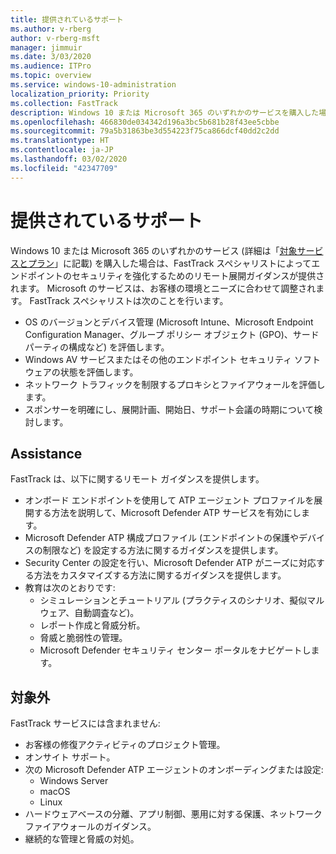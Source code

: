 ```yaml
---
title: 提供されているサポート
ms.author: v-rberg
author: v-rberg-msft
manager: jimmuir
ms.date: 3/03/2020
ms.audience: ITPro
ms.topic: overview
ms.service: windows-10-administration
localization_priority: Priority
ms.collection: FastTrack
description: Windows 10 または Microsoft 365 のいずれかのサービスを購入した場合は、FastTrack スペシャリストによってエンドポイントのセキュリティを強化するためのリモート展開ガイダンスが提供されます。 Microsoft のサービスは、お客様の環境とニーズに合わせて調整されます。
ms.openlocfilehash: 466830de034342d196a3bc5b681b28f43ee5cbbe
ms.sourcegitcommit: 79a5b31863be3d554223f75ca866dcf40dd2c2dd
ms.translationtype: HT
ms.contentlocale: ja-JP
ms.lasthandoff: 03/02/2020
ms.locfileid: "42347709"
---
```

# <a name="assistance-offered"></a>提供されているサポート  

Windows 10 または Microsoft 365 のいずれかのサービス (詳細は「[対象サービスとプラン](M365-eligible-services-and-plans.md)」に記載) を購入した場合は、FastTrack スペシャリストによってエンドポイントのセキュリティを強化するためのリモート展開ガイダンスが提供されます。 Microsoft のサービスは、お客様の環境とニーズに合わせて調整されます。 FastTrack スペシャリストは次のことを行います。
- OS のバージョンとデバイス管理 (Microsoft Intune、Microsoft Endpoint Configuration Manager、グループ ポリシー オブジェクト (GPO)、サード パーティの構成など) を評価します。
- Windows AV サービスまたはその他のエンドポイント セキュリティ ソフトウェアの状態を評価します。
- ネットワーク トラフィックを制限するプロキシとファイアウォールを評価します。
- スポンサーを明確にし、展開計画、開始日、サポート会議の時期について検討します。

## <a name="assistance"></a>Assistance

FastTrack は、以下に関するリモート ガイダンスを提供します。
- オンボード エンドポイントを使用して ATP エージェント プロファイルを展開する方法を説明して、Microsoft Defender ATP サービスを有効にします。
- Microsoft Defender ATP 構成プロファイル (エンドポイントの保護やデバイスの制限など) を設定する方法に関するガイダンスを提供します。
- Security Center の設定を行い、Microsoft Defender ATP がニーズに対応する方法をカスタマイズする方法に関するガイダンスを提供します。
- 教育は次のとおりです:
    - シミュレーションとチュートリアル (プラクティスのシナリオ、擬似マルウェア、自動調査など)。
    - レポート作成と脅威分析。
    - 脅威と脆弱性の管理。
    - Microsoft Defender セキュリティ センター ポータルをナビゲートします。

## <a name="out-of-scope"></a>対象外

FastTrack サービスには含まれません:
- お客様の修復アクティビティのプロジェクト管理。
- オンサイト サポート。
- 次の Microsoft Defender ATP エージェントのオンボーディングまたは設定:
   - Windows Server
   - macOS
   - Linux
- ハードウェアベースの分離、アプリ制御、悪用に対する保護、ネットワーク ファイアウォールのガイダンス。
- 継続的な管理と脅威の対処。

